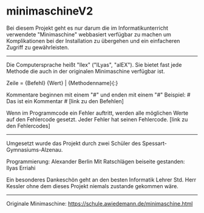 # minimaschineV2


Bei diesem Projekt geht es nur darum die im Informatikunterricht verwendete "Minimaschine" webbasiert verfügbar zu machen 
um Komplikationen bei der Installation zu übergehen und ein einfacheren Zugriff zu gewährleisten.

--------

Die Computersprache heißt "Ilex" ("ILyas", "alEX").
Sie bietet fast jede Methode die auch in der originalen Minimaschine verfügbar ist.

Zeile = {Befehl} {Wert} | {Methodenname}{:}

Kommentare beginnen mit einem "#" und enden mit einem "#"
Beispiel:   # Das ist ein Kommentar #
[link zu den Befehlen]

Wenn im Programmcode ein Fehler auftritt, werden alle möglichen Werte auf den Fehlercode gesetzt.
Jeder Fehler hat seinen Fehlercode.
[link zu den Fehlercodes]


--------

Umgesetzt wurde das Projekt durch zwei Schüler des Spessart-Gymnasiums-Alzenau.

Programmierung: Alexander Berlin
Mit Ratschlägen beiseite gestanden: Ilyas Erriahi

Ein besonderes Dankeschön geht an den besten Informatik Lehrer Std. Herr Kessler
ohne dem dieses Projekt niemals zustande gekommen wäre.

--------

Originale Minimaschine:
https://schule.awiedemann.de/minimaschine.html
